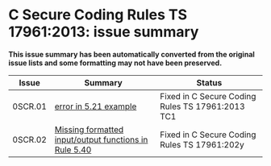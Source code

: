 # C Secure Coding Rules TS 17961:2013: issue summary

**This issue summary has been automatically converted from the original issue lists and some formatting may not have been preserved.**

|Issue|Summary|Status|
|-|-|-|
|0SCR.01|[error in 5.21 example](issue0SCR.01.md)|Fixed in C Secure Coding Rules TS 17961:2013 TC1|
|0SCR.02|[Missing formatted input/output functions in Rule 5.40](issue0SCR.02.md)|Fixed in C Secure Coding Rules TS 17961:202y|

